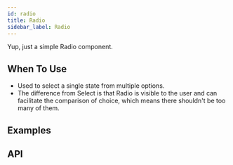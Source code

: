 ```yaml
---
id: radio
title: Radio
sidebar_label: Radio
---
```


Yup, just a simple Radio component.

## When To Use

- Used to select a single state from multiple options.
- The difference from Select is that Radio is visible to the user and can facilitate the comparison of choice, which means there shouldn't be too many of them.

## Examples

## API
